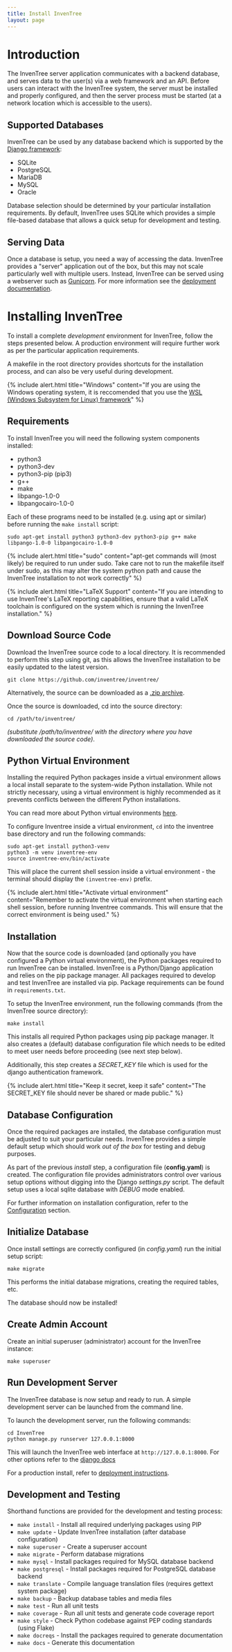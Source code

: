 ```yaml
---
title: Install InvenTree
layout: page
---
```


# Introduction

The InvenTree server application communicates with a backend database, and serves data to the user(s) via a web framework and an API. Before users can interact with the InvenTree system, the server must be installed and properly configured, and then the server process must be started (at a network location which is accessible to the users).

## Supported Databases

InvenTree can be used by any database backend which is supported by the [Django framework](https://docs.djangoproject.com/en/3.0/ref/databases/):

* SQLite
* PostgreSQL
* MariaDB
* MySQL
* Oracle

Database selection should be determined by your particular installation requirements. By default, InvenTree uses SQLite which provides a simple file-based database that allows a quick setup for development and testing.

## Serving Data

Once a database is setup, you need a way of accessing the data. InvenTree provides a "server" application out of the box, but this may not scale particularly well with multiple users. Instead, InvenTree can be served using a webserver such as [Gunicorn](https://gunicorn.org/). For more information see the [deployment documentation](/docs/start/deploy).

# Installing InvenTree

To install a complete *development* environment for InvenTree, follow the steps presented below. A production environment will require further work as per the particular application requirements. 

A makefile in the root directory provides shortcuts for the installation process, and can also be very useful during development.

{% include alert.html title="Windows" content="If you are using the Windows operating system, it is reccomended that you use the <a href='https://docs.microsoft.com/en-us/windows/wsl/install-win10'>WSL (Windows Subsystem for Linux) framework</a>" %}

## Requirements

To install InvenTree you will need the following system components installed:

* python3
* python3-dev
* python3-pip (pip3)
* g++
* make
* libpango-1.0-0
* libpangocairo-1.0-0

Each of these programs need to be installed (e.g. using apt or similar) before running the ``make install`` script:

```
sudo apt-get install python3 python3-dev python3-pip g++ make libpango-1.0-0 libpangocairo-1.0-0
```

{% include alert.html title="sudo" content="apt-get commands will (most likely) be required to run under sudo. Take care not to run the makefile itself under sudo, as this may alter the system python path and cause the InvenTree installation to not work correctly" %}

{% include alert.html title="LaTeX Support" content="If you are intending to use InvenTree's LaTeX reporting capabilities, ensure that a valid LaTeX toolchain is configured on the system which is running the InvenTree installation." %}

## Download Source Code

Download the InvenTree source code to a local directory. It is recommended to perform this step using git, as this allows the InvenTree installation to be easily updated to the latest version.

```
git clone https://github.com/inventree/inventree/
```

Alternatively, the source can be downloaded as a [.zip archive](https://github.com/inventree/InvenTree/archive/master.zip).

Once the source is downloaded, cd into the source directory:

```
cd /path/to/inventree/
```

*(substitute /path/to/inventree/ with the directory where you have downloaded the source code)*.

## Python Virtual Environment

Installing the required Python packages inside a virtual environment allows a local install separate to the system-wide Python installation. While not strictly necessary, using a virtual environment is highly recommended as it prevents conflicts between the different Python installations.

You can read more about Python virtual environments [here](https://docs.python.org/3/tutorial/venv.html).

To configure Inventree inside a virtual environment, ``cd`` into the inventree base directory and run the following commands:

```
sudo apt-get install python3-venv
python3 -m venv inventree-env
source inventree-env/bin/activate
```

This will place the current shell session inside a virtual environment - the terminal should display the ``(inventree-env)`` prefix.

{% include alert.html title="Activate virtual environment" content="Remember to activate the virtual environment when starting each shell session, before running Inventree commands. This will ensure that the correct environment is being used." %}

## Installation

Now that the source code is downloaded (and optionally you have configured a Python virtual environment), the Python packages required to run InvenTree can be installed. InvenTree is a Python/Django application and relies on the pip package manager. All packages required to develop and test InvenTree are installed via pip. Package requirements can be found in ``requirements.txt``.

To setup the InvenTree environment, run the following commands (from the InvenTree source directory):

```
make install
```

This installs all required Python packages using pip package manager. It also creates a (default) database configuration file which needs to be edited to meet user needs before proceeding (see next step below).

Additionally, this step creates a *SECRET_KEY* file which is used for the django authentication framework. 

{% include alert.html title="Keep it secret, keep it safe" content="The SECRET_KEY file should never be shared or made public." %}

## Database Configuration

Once the required packages are installed, the database configuration must be adjusted to suit your particular needs. InvenTree provides a simple default setup which should work *out of the box* for testing and debug purposes.

As part of the previous *install* step, a configuration file (**config.yaml**) is created. The configuration file provides administrators control over various setup options without digging into the Django *settings.py* script. The default setup uses a local sqlite database with *DEBUG* mode enabled.

For further information on installation configuration, refer to the [Configuration](/docs/start/config) section.

## Initialize Database

Once install settings are correctly configured (in *config.yaml*) run the initial setup script:

```
make migrate
```

This performs the initial database migrations, creating the required tables, etc.

The database should now be installed!

## Create Admin Account

Create an initial superuser (administrator) account for the InvenTree instance:

```
make superuser
```

## Run Development Server

The InvenTree database is now setup and ready to run. A simple development server can be launched from the command line. 

To launch the development server, run the following commands:

```
cd InvenTree
python manage.py runserver 127.0.0.1:8000
```

This will launch the InvenTree web interface at `http://127.0.0.1:8000`. For other options refer to the [django docs](https://docs.djangoproject.com/en/2.2/ref/django-admin/)

For a production install, refer to [deployment instructions](/docs/start/deploy).

## Development and Testing

Shorthand functions are provided for the development and testing process:

* ``make install`` - Install all required underlying packages using PIP
* ``make update`` - Update InvenTree installation (after database configuration)
* ``make superuser`` - Create a superuser account
* ``make migrate`` - Perform database migrations
* ``make mysql`` - Install packages required for MySQL database backend
* ``make postgresql`` - Install packages required for PostgreSQL database backend
* ``make translate`` - Compile language translation files (requires gettext system package)
* ``make backup`` - Backup database tables and media files
* ``make test`` - Run all unit tests
* ``make coverage`` - Run all unit tests and generate code coverage report
* ``make style`` - Check Python codebase against PEP coding standards (using Flake)
* ``make docreqs`` - Install the packages required to generate documentation
* ``make docs`` - Generate this documentation
